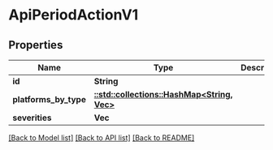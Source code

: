 # ApiPeriodActionV1

## Properties

Name | Type | Description | Notes
------------ | ------------- | ------------- | -------------
**id** | **String** |  | 
**platforms_by_type** | [**::std::collections::HashMap<String, Vec<String>>**](array.md) |  | 
**severities** | **Vec<String>** |  | 

[[Back to Model list]](../README.md#documentation-for-models) [[Back to API list]](../README.md#documentation-for-api-endpoints) [[Back to README]](../README.md)


